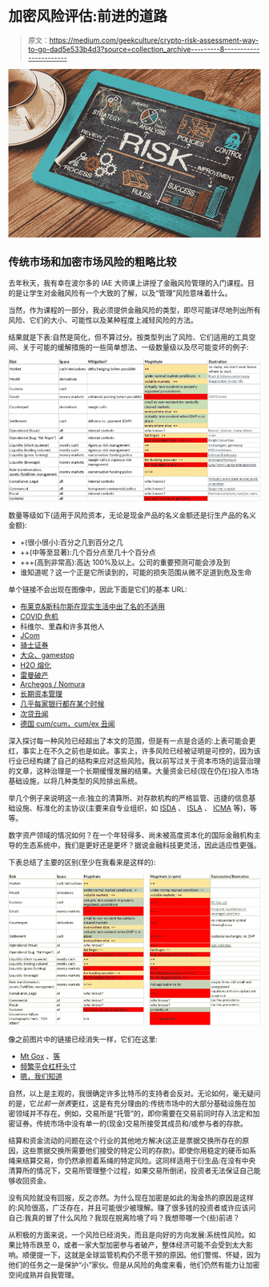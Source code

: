 # 加密风险评估:前进的道路

> 原文：<https://medium.com/geekculture/crypto-risk-assessment-way-to-go-dad5e533b4d3?source=collection_archive---------8----------------------->

![](img/321e87797797ae81021814ae97f27e97.png)

## 传统市场和加密市场风险的粗略比较

去年秋天，我有幸在波尔多的 IAE 大师课上讲授了金融风险管理的入门课程。目的是让学生对金融风险有一个大致的了解，以及“管理”风险意味着什么。

当然，作为课程的一部分，我必须提供金融风险的类型，即尽可能详尽地列出所有风险、它们的大小、可能性以及某种程度上减轻风险的方法。

结果就是下表:自然是简化，但不算过分。按类型列出了风险、它们适用的工具空间、关于可能的缓解措施的一些简单想法、一级数量级以及尽可能变坏的例子:

![](img/66aa54eccf493476d4904b5b63e39c71.png)

数量等级如下(适用于风险资本，无论是现金产品的名义金额还是衍生产品的名义金额):

*   +(很小很小):百分之几到百分之几
*   ++(中等至显著):几个百分点至几十个百分点
*   +++(高到非常高):高达 100%及以上。公司的重要预测可能会涉及到
*   谁知道呢？这一个正是它所读到的，可能的损失范围从微不足道到危及生命

单个链接不会出现在图像中，因此下面是它们的基本 URL:

*   [布莱克&斯科尔斯在现实生活中出了名的不适用](https://www.reuters.com/article/uk-natixis-results-warning-idUKKBN1OH22N)
*   [COVID 危机](https://www.mckinsey.com/featured-insights/coronavirus-leading-through-the-crisis/charting-the-path-to-the-next-normal/us-banks-credit-losses-from-covid-19-could-exceed-those-from-the-global-financial-crisis)
*   科维尔、里森和许多其他人
*   [JCom](https://www.foxnews.com/story/typing-error-causes-225m-loss-at-tokyo-stock-exchange)
*   [骑士证券](https://www.reuters.com/article/us-knightcapital-stockinventory-idUSBRE87804L20120809)
*   [大众、gamestop](https://en.wikipedia.org/wiki/Short_squeeze)
*   [H2O 熔化](https://www.ft.com/content/51b425fc-94b6-3cc5-a4ea-47d72dca5e75)
*   [雷曼破产](https://en.wikipedia.org/wiki/Bankruptcy_of_Lehman_Brothers)
*   [Archegos / Nomura](https://www.reuters.com/article/us-usa-markets-blocktrades-nomura-hldgs-idUSKBN2BV17L)
*   [长期资本管理](https://en.wikipedia.org/wiki/Long-Term_Capital_Management)
*   [几乎每家银行都在某个时候](https://violationtracker.goodjobsfirst.org/industry/financial%20services)
*   [次贷丑闻](https://www.sec.gov/news/press/2010/2010-123.htm)
*   [德国 cum/cum，cum/ex 丑闻](https://news.bloombergtax.com/daily-tax-report-international/insight-cum-ex-an-introduction-to-the-55-billion-euro-heist)

深入探讨每一种风险已经超出了本文的范围，但是有一点是合适的:上表可能会更红，事实上在不久之前也是如此。事实上，许多风险已经被证明是可控的，因为该行业已经构建了自己的结构来应对这些风险。我以前写过关于资本市场的运营治理的文章，这种治理是一个长期缓慢发展的结果。大量资金已经(现在仍在)投入市场基础设施，以将几种类型的风险排出系统。

举几个例子来说明这一点:独立的清算所、对存款机构的严格监管、迅捷的信息基础设施、标准化的主协议(主要来自专业组织，如 [ISDA](https://www.isda.org/) 、 [ISLA](https://www.islaemea.org/) 、 [ICMA](https://www.icmagroup.org/) 等)，等等。

数字资产领域的情况如何？在一个年轻得多、尚未被高度资本化的国际金融机构主导的生态系统中，我们是更好还是更坏？据说金融科技更灵活，因此适应性更强。

下表总结了主要的区别(至少在我看来是这样的):

![](img/0d746259180f41054cc8651e131954fe.png)

像之前图片中的链接已经消失一样，它们在这里:

*   [Mt Gox](https://en.wikipedia.org/wiki/Mt._Gox) 、[等](https://www.cnbc.com/2021/04/23/bitcoin-btc-ceo-of-turkish-cryptocurrency-exchange-thodex-missing.html)
*   [频繁平仓杠杆头寸](https://www.forbes.com/sites/ninabambysheva/2021/03/15/22-billion-bitcoin-liquidation-may-have-caused-10-correction/?sh=5ec596af7b89)
*   [嗯，我们知道](https://selfkey.org/list-of-cryptocurrency-exchange-hacks/)

自然，以上是主观的，我很确定许多比特币的支持者会反对。无论如何，毫无疑问的是，它*比前一张表*更红，这是有充分理由的:传统市场中的大部分基础设施在加密领域并不存在。例如，交易所是“托管”的，即你需要在交易前同时存入法定和加密证券。传统市场中没有单一的(现金)交易所接受其成员和/或参与者的存款。

结算和资金流动的问题在这个行业的其他地方解决(这正是票据交换所存在的原因，这些票据交换所需要他们接受的特定公司的存款)。即使你用稳定的硬币如系绳来结算交易，你仍然承担着系绳的特定风险。这同样适用于衍生品:在没有中央清算所的情况下，交易所管理整个过程，如果交易所倒闭，投资者无法保证自己能够收回资金。

没有风险就没有回报，反之亦然。为什么现在加密是如此的淘金热的原因是这样的:风险很高，广泛存在，并且可能很少被理解。赚了很多钱的投资者或许应该问自己:我真的冒了什么风险？我现在脱离险境了吗？我想带哪一个(些)前进？

从积极的方面来说，一个风险已经消失，而且是向好的方向发展:系统性风险。如果比特币跌至 0，或者一家大型加密参与者破产，整体经济可能不会受到太大影响。顺便提一下，这就是全球监管机构仍不愿干预的原因。他们警惕、怀疑，因为他们的任务之一是保护“小”家伙。但是从风险的角度来看，他们仍然有能力让加密空间成熟并自我管理。